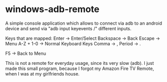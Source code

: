 windows-adb-remote
==================
A simple console application which allows to connect via adb to an android device and send via "adb input keyevents /<id/>" different inputs.

Keys that are mapped:
Enter -> Enter/Select
Backspace -> Back
Escape -> Menu
A-Z + 1-0 -> Normal Keyboard Keys
Comma -> ,
Period -> .

F5 -> Back to Menu

This is not a remote for everyday usage, since its very slow (adb). I just made this small program, because I forgot my Amazon Fire TV Remote, when I was at my girlfriends house.

